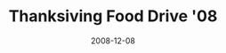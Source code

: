 ---
layout: media
category: media
title: "Thanksiving Food Drive '08"
date: 2008-12-08
description: "Thanksgiving Food Drive '08 brought in over 200,000 meals for people in our community and around the world!"
video: "https://s3.amazonaws.com/crossroadsvideomessages/TFD08Recap.mp4"
video-poster: "https://www.crossroads.net/uploadedfiles/TFD08-recap-still.jpg"
---